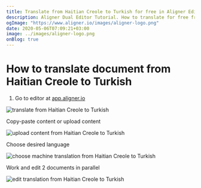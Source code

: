 ```yaml
---
title: Translate from Haitian Creole to Turkish for free in Aligner Editor
description: Aligner Dual Editor Tutorial. How to translate for free from Haitian Creole to Turkish. Aligner is multilingual document management platform. 
ogImage: "https://www.aligner.io/images/aligner-logo.png"
date: 2020-05-06T07:09:21+03:00
image: ../images/aligner-logo.png
onBlog: true
---
```


# How to translate document from Haitian Creole to Turkish

1. Go to editor at [app.aligner.io](https://app.aligner.io "Aligner App web page")

![translate from Haitian Creole to Turkish](../aligner-blank-editor.png "translate from Haitian Creole to Turkish")

Copy-paste content or upload content

![upload content from Haitian Creole to Turkish](../aligner-uploaded-document.png "upload content from Haitian Creole to Turkish")

Choose desired language

![choose machine translation from Haitian Creole to Turkish](../aligner-language-dropdown.png "choose machine translation from Haitian Creole to Turkish")

Work and edit 2 documents in parallel

![edit translation from Haitian Creole to Turkish](../aligner-double-sitded-editor.png "edit translation from Haitian Creole to Turkish")

